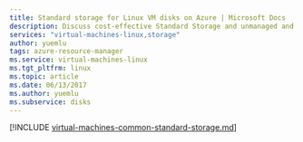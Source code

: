 ```yaml
---
title: Standard storage for Linux VM disks on Azure | Microsoft Docs
description: Discuss cost-effective Standard Storage and unmanaged and managed Linux VM disks.
services: "virtual-machines-linux,storage"
author: yuemlu
tags: azure-resource-manager
ms.service: virtual-machines-linux
ms.tgt_pltfrm: linux
ms.topic: article
ms.date: 06/13/2017
ms.author: yuemlu
ms.subservice: disks
---
```


[!INCLUDE [virtual-machines-common-standard-storage.md](../../../includes/virtual-machines-common-standard-storage.md)]
